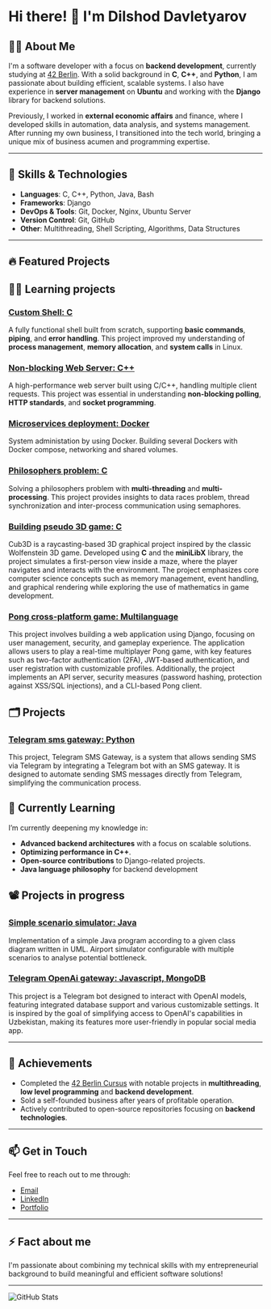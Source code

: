 # Hi there! 👋 I'm Dilshod Davletyarov

## 🧑‍💻 About Me
I'm a software developer with a focus on **backend development**, currently studying at [42 Berlin](https://www.42berlin.de/). With a solid background in **C**, **C++**, and **Python**, I am passionate about building efficient, scalable systems. I also have experience in **server management** on **Ubuntu** and working with the **Django** library for backend solutions.

Previously, I worked in **external economic affairs** and finance, where I developed skills in automation, data analysis, and systems management. After running my own business, I transitioned into the tech world, bringing a unique mix of business acumen and programming expertise.

---

## 🔧 Skills & Technologies

- **Languages**: C, C++, Python, Java, Bash
- **Frameworks**: Django
- **DevOps & Tools**: Git, Docker, Nginx, Ubuntu Server
- **Version Control**: Git, GitHub
- **Other**: Multithreading, Shell Scripting, Algorithms, Data Structures

---

## 🔥 Featured Projects

## 🧑‍🎓 Learning projects

### [Custom Shell: C](https://github.com/ddavlet/minishell)
A fully functional shell built from scratch, supporting **basic commands**, **piping**, and **error handling**. This project improved my understanding of **process management**, **memory allocation**, and **system calls** in Linux.

### [Non-blocking Web Server: C++](https://github.com/ddavlet/webserv)
A high-performance web server built using C/C++, handling multiple client requests. This project was essential in understanding **non-blocking polling**, **HTTP standards**, and **socket programming**.

### [Microservices deployment: Docker](https://github.com/ddavlet/inception)
System administation by using Docker. Building several Dockers with Docker compose, networking and shared volumes.

### [Philosophers problem: C](https://github.com/ddavlet/Philosophers)
Solving a philosophers problem with **multi-threading** and **multi-processing**. This project provides insights to data races problem, thread synchronization and inter-process communication using semaphores.

### [Building pseudo 3D game: C](https://github.com/ddavlet/cub3D)
Cub3D is a raycasting-based 3D graphical project inspired by the classic Wolfenstein 3D game. Developed using **C** and the **miniLibX** library, the project simulates a first-person view inside a maze, where the player navigates and interacts with the environment. The project emphasizes core computer science concepts such as memory management, event handling, and graphical rendering while exploring the use of mathematics in game development.

### [Pong cross-platform game: Multilanguage](https://github.com/ddavlet/ft_transcendence)
This project involves building a web application using Django, focusing on user management, security, and gameplay experience. The application allows users to play a real-time multiplayer Pong game, with key features such as two-factor authentication (2FA), JWT-based authentication, and user registration with customizable profiles. Additionally, the project implements an API server, security measures (password hashing, protection against XSS/SQL injections), and a CLI-based Pong client.

## 🗂 Projects

### [Telegram sms gateway: Python](https://github.com/ddavlet/telegram_sms_gateway)
This project, Telegram SMS Gateway, is a system that allows sending SMS via Telegram by integrating a Telegram bot with an SMS gateway. It is designed to automate sending SMS messages directly from Telegram, simplifying the communication process.

## 🌱 Currently Learning
I’m currently deepening my knowledge in:
- **Advanced backend architectures** with a focus on scalable solutions.
- **Optimizing performance in C++**.
- **Open-source contributions** to Django-related projects.
- **Java language philosophy** for backend development

## 📽 Projects in progress

### [Simple scenario simulator: Java](https://github.com/ddavlet/Ajax-Launcher)
Implementation of a simple Java program according to a given class diagram written in UML. Airport simulator configurable with multiple scenarios to analyse potential bottleneck.

### [Telegram OpenAi gateway: Javascript, MongoDB](https://github.com/ddavlet/openai-telegram-gateway)
This project is a Telegram bot designed to interact with OpenAI models, featuring integrated database support and various customizable settings. It is inspired by the goal of simplifying access to OpenAI's capabilities in Uzbekistan, making its features more user-friendly in popular social media app.

---

## 🎯 Achievements
- Completed the [42 Berlin Cursus](https://www.42berlin.de/en/program/curriculum/) with notable projects in **multithreading**, **low level programming** and **backend development**.
- Sold a self-founded business after years of profitable operation.
- Actively contributed to open-source repositories focusing on **backend technologies**.

---

## 📫 Get in Touch
Feel free to reach out to me through:
- [Email](mailto:dilshod95@gmail.com)
- [LinkedIn](https://www.linkedin.com/in/dilshod-davletyarov/)
- [Portfolio](https://www.ddavlety.com/)

---

## ⚡ Fact about me
I'm passionate about combining my technical skills with my entrepreneurial background to build meaningful and efficient software solutions!

---

![GitHub Stats](https://github-readme-stats.vercel.app/api?username=ddavlet&show_icons=true&theme=radical)

